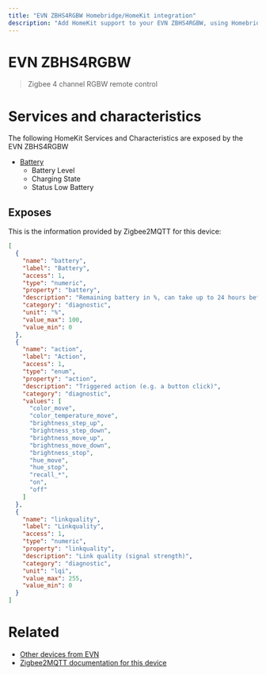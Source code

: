 ```yaml
---
title: "EVN ZBHS4RGBW Homebridge/HomeKit integration"
description: "Add HomeKit support to your EVN ZBHS4RGBW, using Homebridge, Zigbee2MQTT and homebridge-z2m."
---
```

<!---
This file has been GENERATED using src/docgen/docgen.ts
DO NOT EDIT THIS FILE MANUALLY!
-->
# EVN ZBHS4RGBW
> Zigbee 4 channel RGBW remote control


# Services and characteristics
The following HomeKit Services and Characteristics are exposed by
the EVN ZBHS4RGBW

* [Battery](../../battery.md)
  * Battery Level
  * Charging State
  * Status Low Battery



## Exposes

This is the information provided by Zigbee2MQTT for this device:

```json
[
  {
    "name": "battery",
    "label": "Battery",
    "access": 1,
    "type": "numeric",
    "property": "battery",
    "description": "Remaining battery in %, can take up to 24 hours before reported",
    "category": "diagnostic",
    "unit": "%",
    "value_max": 100,
    "value_min": 0
  },
  {
    "name": "action",
    "label": "Action",
    "access": 1,
    "type": "enum",
    "property": "action",
    "description": "Triggered action (e.g. a button click)",
    "category": "diagnostic",
    "values": [
      "color_move",
      "color_temperature_move",
      "brightness_step_up",
      "brightness_step_down",
      "brightness_move_up",
      "brightness_move_down",
      "brightness_stop",
      "hue_move",
      "hue_stop",
      "recall_*",
      "on",
      "off"
    ]
  },
  {
    "name": "linkquality",
    "label": "Linkquality",
    "access": 1,
    "type": "numeric",
    "property": "linkquality",
    "description": "Link quality (signal strength)",
    "category": "diagnostic",
    "unit": "lqi",
    "value_max": 255,
    "value_min": 0
  }
]
```

# Related
* [Other devices from EVN](../index.md#evn)
* [Zigbee2MQTT documentation for this device](https://www.zigbee2mqtt.io/devices/ZBHS4RGBW.html)